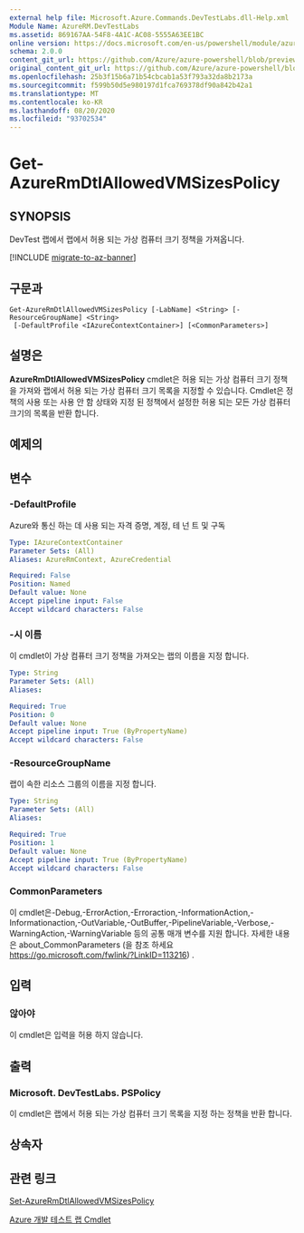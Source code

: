 ```yaml
---
external help file: Microsoft.Azure.Commands.DevTestLabs.dll-Help.xml
Module Name: AzureRM.DevTestLabs
ms.assetid: 869167AA-54F8-4A1C-AC08-5555A63EE1BC
online version: https://docs.microsoft.com/en-us/powershell/module/azurerm.devtestlabs/get-azurermdtlallowedvmsizespolicy
schema: 2.0.0
content_git_url: https://github.com/Azure/azure-powershell/blob/preview/src/ResourceManager/DevTestLabs/Commands.DevTestLabs/help/Get-AzureRmDtlAllowedVMSizesPolicy.md
original_content_git_url: https://github.com/Azure/azure-powershell/blob/preview/src/ResourceManager/DevTestLabs/Commands.DevTestLabs/help/Get-AzureRmDtlAllowedVMSizesPolicy.md
ms.openlocfilehash: 25b3f15b6a71b54cbcab1a53f793a32da8b2173a
ms.sourcegitcommit: f599b50d5e980197d1fca769378df90a842b42a1
ms.translationtype: MT
ms.contentlocale: ko-KR
ms.lasthandoff: 08/20/2020
ms.locfileid: "93702534"
---
```

# Get-AzureRmDtlAllowedVMSizesPolicy

## SYNOPSIS
DevTest 랩에서 랩에서 허용 되는 가상 컴퓨터 크기 정책을 가져옵니다.

[!INCLUDE [migrate-to-az-banner](../../includes/migrate-to-az-banner.md)]

## 구문과

```
Get-AzureRmDtlAllowedVMSizesPolicy [-LabName] <String> [-ResourceGroupName] <String>
 [-DefaultProfile <IAzureContextContainer>] [<CommonParameters>]
```

## 설명은
**AzureRmDtlAllowedVMSizesPolicy** cmdlet은 허용 되는 가상 컴퓨터 크기 정책을 가져와 랩에서 허용 되는 가상 컴퓨터 크기 목록을 지정할 수 있습니다.
Cmdlet은 정책의 사용 또는 사용 안 함 상태와 지정 된 정책에서 설정한 허용 되는 모든 가상 컴퓨터 크기의 목록을 반환 합니다.

## 예제의

## 변수

### -DefaultProfile
Azure와 통신 하는 데 사용 되는 자격 증명, 계정, 테 넌 트 및 구독

```yaml
Type: IAzureContextContainer
Parameter Sets: (All)
Aliases: AzureRmContext, AzureCredential

Required: False
Position: Named
Default value: None
Accept pipeline input: False
Accept wildcard characters: False
```

### -시 이름
이 cmdlet이 가상 컴퓨터 크기 정책을 가져오는 랩의 이름을 지정 합니다.

```yaml
Type: String
Parameter Sets: (All)
Aliases: 

Required: True
Position: 0
Default value: None
Accept pipeline input: True (ByPropertyName)
Accept wildcard characters: False
```

### -ResourceGroupName
랩이 속한 리소스 그룹의 이름을 지정 합니다.

```yaml
Type: String
Parameter Sets: (All)
Aliases: 

Required: True
Position: 1
Default value: None
Accept pipeline input: True (ByPropertyName)
Accept wildcard characters: False
```

### CommonParameters
이 cmdlet은-Debug,-ErrorAction,-Erroraction,-InformationAction,-Informationaction,-OutVariable,-OutBuffer,-PipelineVariable,-Verbose,-WarningAction,-WarningVariable 등의 공통 매개 변수를 지원 합니다. 자세한 내용은 about_CommonParameters (을 참조 하세요 https://go.microsoft.com/fwlink/?LinkID=113216) .

## 입력

### 않아야
이 cmdlet은 입력을 허용 하지 않습니다.

## 출력

### Microsoft. DevTestLabs. PSPolicy
이 cmdlet은 랩에서 허용 되는 가상 컴퓨터 크기 목록을 지정 하는 정책을 반환 합니다.

## 상속자

## 관련 링크

[Set-AzureRmDtlAllowedVMSizesPolicy](./Set-AzureRmDtlAllowedVMSizesPolicy.md)

[Azure 개발 테스트 랩 Cmdlet](./AzureRM.DevTestLabs.md)


